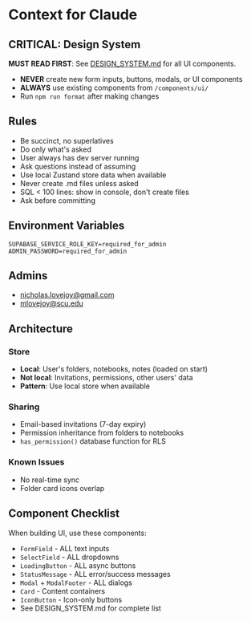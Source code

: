 # Context for Claude

## CRITICAL: Design System

**MUST READ FIRST**: See [DESIGN_SYSTEM.md](./DESIGN_SYSTEM.md) for all UI components.

- **NEVER** create new form inputs, buttons, modals, or UI components
- **ALWAYS** use existing components from `/components/ui/`
- Run `npm run format` after making changes

## Rules

- Be succinct, no superlatives
- Do only what's asked
- User always has dev server running
- Ask questions instead of assuming
- Use local Zustand store data when available
- Never create .md files unless asked
- SQL < 100 lines: show in console, don't create files
- Ask before committing

## Environment Variables

```
SUPABASE_SERVICE_ROLE_KEY=required_for_admin
ADMIN_PASSWORD=required_for_admin
```

## Admins

- nicholas.lovejoy@gmail.com
- mlovejoy@scu.edu

## Architecture

### Store

- **Local**: User's folders, notebooks, notes (loaded on start)
- **Not local**: Invitations, permissions, other users' data
- **Pattern**: Use local store when available

### Sharing

- Email-based invitations (7-day expiry)
- Permission inheritance from folders to notebooks
- `has_permission()` database function for RLS

### Known Issues

- No real-time sync
- Folder card icons overlap

## Component Checklist

When building UI, use these components:

- `FormField` - ALL text inputs
- `SelectField` - ALL dropdowns
- `LoadingButton` - ALL async buttons
- `StatusMessage` - ALL error/success messages
- `Modal` + `ModalFooter` - ALL dialogs
- `Card` - Content containers
- `IconButton` - Icon-only buttons
- See DESIGN_SYSTEM.md for complete list

